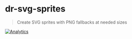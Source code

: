# dr-svg-sprites

> Create SVG sprites with PNG fallbacks at needed sizes

[![Analytics](https://ga-beacon.appspot.com/UA-8318361-2/drdk/dr-svg-sprites)](https://github.com/igrigorik/ga-beacon)

